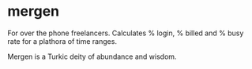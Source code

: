 # mergen
For over the phone freelancers.  Calculates % login, % billed and % busy rate for a plathora of time ranges.

Mergen is a Turkic deity of abundance and wisdom.
